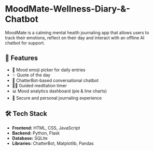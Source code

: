 # MoodMate-Wellness-Diary-&-Chatbot
MoodMate is a calming mental health journaling app that allows users to track their emotions, reflect on their day and interact with an offline AI chatbot for support.
## 🌟 Features

- 🌈 Mood emoji picker for daily entries
- ✨ Quote of the day
- 💬 ChatterBot-based conversational chatbot
- 🧘‍♀️ Guided meditation timer
- 📊 Mood analytics dashboard (pie & line charts)
- 🧠 Secure and personal journaling experience

## 🛠️ Tech Stack

- **Frontend:** HTML, CSS, JavaScript
- **Backend:** Python, Flask
- **Database:** SQLite
- **Libraries:** ChatterBot, Matplotlib, Pandas
